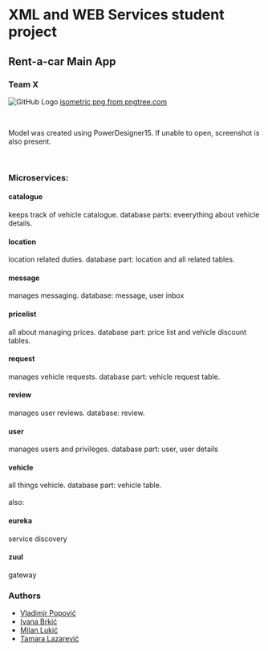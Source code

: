 # XML and WEB Services student project 
## Rent-a-car Main App
### Team X 
![GitHub Logo](https://github.com/rushbdonotstop/main-app-rent-a-car/blob/master/service.png)
<a href='https://pngtree.com/so/isometric'>isometric png from pngtree.com</a>
<br>

<br>

Model was created using PowerDesigner15. If unable to open, screenshot is also present.

<br>

### Microservices:
#### catalogue
keeps track of vehicle catalogue. database parts: eveerything about vehicle details.
#### location
location related duties. database part: location and all related tables.
#### message
manages messaging. database: message, user inbox
#### pricelist
all about managing prices.
database part: price list and vehicle discount tables.
#### request
manages vehicle requests. database part: vehicle request table.
#### review
manages user reviews. database: review.
#### user
manages users and privileges. database part: user, user details
#### vehicle
all things vehicle. database part: vehicle table.
<br>
<br>
also:
<br>
#### eureka
service discovery
#### zuul
gateway
### Authors
*   [Vladimir Popović](https://github.com/PopovicV)
*   [Ivana Brkić](https://github.com/ivanabrkic)
*   [Milan Lukić](https://github.com/lukicMilan)
*   [Tamara Lazarević](https://github.com/TLazarevic)
